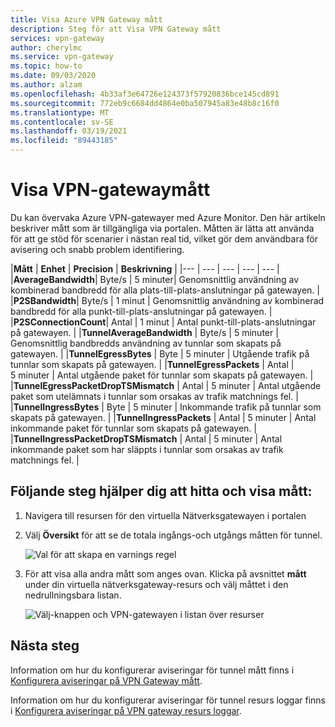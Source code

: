```yaml
---
title: Visa Azure VPN Gateway mått
description: Steg för att Visa VPN Gateway mått
services: vpn-gateway
author: cherylmc
ms.service: vpn-gateway
ms.topic: how-to
ms.date: 09/03/2020
ms.author: alzam
ms.openlocfilehash: 4b33af3e64726e124373f57920836bce145cd891
ms.sourcegitcommit: 772eb9c6684dd4864e0ba507945a83e48b8c16f0
ms.translationtype: MT
ms.contentlocale: sv-SE
ms.lasthandoff: 03/19/2021
ms.locfileid: "89443185"
---
```

# <a name="view-vpn-gateway-metrics"></a>Visa VPN-gatewaymått

Du kan övervaka Azure VPN-gatewayer med Azure Monitor. Den här artikeln beskriver mått som är tillgängliga via portalen. Måtten är lätta att använda för att ge stöd för scenarier i nästan real tid, vilket gör dem användbara för avisering och snabb problem identifiering.


|**Mått**   | **Enhet** | **Precision** | **Beskrivning** | 
|---       | ---        | ---       | ---            | ---       |
|**AverageBandwidth**| Byte/s  | 5 minuter| Genomsnittlig användning av kombinerad bandbredd för alla plats-till-plats-anslutningar på gatewayen.     |
|**P2SBandwidth**| Byte/s  | 1 minut  | Genomsnittlig användning av kombinerad bandbredd för alla punkt-till-plats-anslutningar på gatewayen.    |
|**P2SConnectionCount**| Antal  | 1 minut  | Antal punkt-till-plats-anslutningar på gatewayen.   |
|**TunnelAverageBandwidth** | Byte/s    | 5 minuter  | Genomsnittlig bandbredds användning av tunnlar som skapats på gatewayen. |
|**TunnelEgressBytes** | Byte | 5 minuter | Utgående trafik på tunnlar som skapats på gatewayen.   |
|**TunnelEgressPackets** | Antal | 5 minuter | Antal utgående paket för tunnlar som skapats på gatewayen.   |
|**TunnelEgressPacketDropTSMismatch** | Antal | 5 minuter | Antal utgående paket som utelämnats i tunnlar som orsakas av trafik matchnings fel. |
|**TunnelIngressBytes** | Byte | 5 minuter | Inkommande trafik på tunnlar som skapats på gatewayen.   |
|**TunnelIngressPackets** | Antal | 5 minuter | Antal inkommande paket för tunnlar som skapats på gatewayen.   |
|**TunnelIngressPacketDropTSMismatch** | Antal | 5 minuter | Antal inkommande paket som har släppts i tunnlar som orsakas av trafik matchnings fel. |

## <a name="the-following-steps-help-you-locate-and-view-metrics"></a>Följande steg hjälper dig att hitta och visa mått:

1. Navigera till resursen för den virtuella Nätverksgatewayen i portalen
2. Välj **Översikt** för att se de totala ingångs-och utgångs måtten för tunnel.

   ![Val för att skapa en varnings regel](./media/vpn-gateway-howto-view-virtual-network-gateway-metrics/overview.png "Visa")

3. För att visa alla andra mått som anges ovan. Klicka på avsnittet **mått** under din virtuella nätverksgateway-resurs och välj måttet i den nedrullningsbara listan.

   ![Välj-knappen och VPN-gatewayen i listan över resurser](./media/vpn-gateway-howto-view-virtual-network-gateway-metrics/metrics.png "Välj")

## <a name="next-steps"></a>Nästa steg

Information om hur du konfigurerar aviseringar för tunnel mått finns i [Konfigurera aviseringar på VPN Gateway mått](vpn-gateway-howto-setup-alerts-virtual-network-gateway-metric.md).

Information om hur du konfigurerar aviseringar för tunnel resurs loggar finns i [Konfigurera aviseringar på VPN gateway resurs loggar](vpn-gateway-howto-setup-alerts-virtual-network-gateway-log.md).
